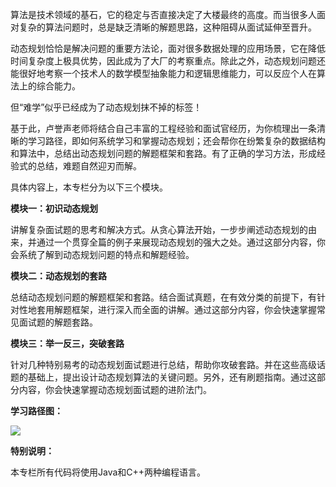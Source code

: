 算法是技术领域的基石，它的稳定与否直接决定了大楼最终的高度。而当很多人面对复杂的算法问题时，总是缺乏清晰的解题思路，这种阻碍从面试延伸至晋升。

动态规划恰恰是解决问题的重要方法论，面对很多数据处理的应用场景，它在降低时间复杂度上极具优势，因此成为了大厂的考察重点。除此之外，动态规划问题还能很好地考察一个技术人的数学模型抽象能力和逻辑思维能力，可以反应个人在算法上的综合能力。

但“难学”似乎已经成为了动态规划抹不掉的标签！

基于此，卢誉声老师将结合自己丰富的工程经验和面试官经历，为你梳理出一条清晰的学习路径，即如何系统学习和掌握动态规划；还会帮你在纷繁复杂的数据结构和算法中，总结出动态规划问题的解题框架和套路。有了正确的学习方法，形成经验式的总结，难题自然迎刃而解。

具体内容上，本专栏分为以下三个模块。

**模块一：初识动态规划**

讲解复杂面试题的思考和解决方式。从贪心算法开始，一步步阐述动态规划的由来，并通过一个贯穿全篇的例子来展现动态规划的强大之处。通过这部分内容，你会系统了解到动态规划问题的特点和解题经验。

**模块二：动态规划的套路**

总结动态规划问题的解题框架和套路。结合面试真题，在有效分类的前提下，有针对性地套用解题框架，进行深入而全面的讲解。通过这部分内容，你会快速掌握常见面试题的解题套路。

**模块三：举一反三，突破套路**

针对几种特别易考的动态规划面试题进行总结，帮助你攻破套路。并在这些高级话题的基础上，提出设计动态规划算法的关键问题。另外，还有刷题指南。通过这部分内容，你会快速掌握动态规划面试题的进阶法门。

**学习路径图：**

![](https://static001.geekbang.org/resource/image/56/0f/5605585d75b8ef128285bea9a7c86d0f.jpg)

**特别说明：**

本专栏所有代码将使用Java和C++两种编程语言。